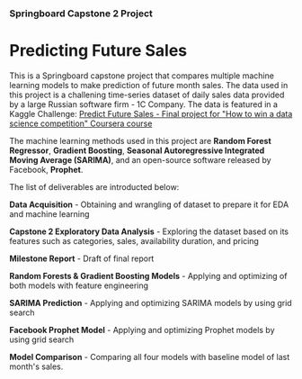 ### Springboard Capstone 2 Project

# Predicting Future Sales

This is a Springboard capstone project that compares multiple machine learning models to make prediction of future month sales. The data used in this project is a challening time-series dataset of daily sales data provided by a large Russian software firm - 1C Company. The data is featured in a Kaggle Challenge: [Predict Future Sales - Final project for "How to win a data science competition" Coursera course](https://www.kaggle.com/c/competitive-data-science-predict-future-sales/data)

The machine learning methods used in this project are **Random Forest Regressor**, **Gradient Boosting**, **Seasonal Autoregressive Integrated Moving Average (SARIMA)**, and an open-source software released by Facebook, **Prophet**.

The list of deliverables are introducted below:

**Data Acquisition** - Obtaining and wrangling of dataset to prepare it for EDA and machine learning

**Capstone 2 Exploratory Data Analysis** - Exploring the dataset based on its features such as categories, sales, availability duration, and pricing

**Milestone Report** - Draft of final report

**Random Forests & Gradient Boosting Models** - Applying and optimizing of both models with feature engineering 

**SARIMA Prediction** - Applying and optimizing SARIMA models by using grid search

**Facebook Prophet Model** - Applying and optimizing Prophet models by using grid search

**Model Comparison** - Comparing all four models with baseline model of last month's sales.
